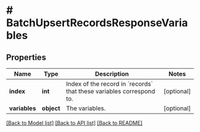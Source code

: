 # # BatchUpsertRecordsResponseVariables

## Properties

| Name          | Type       | Description                                                                    | Notes      |
| ------------- | ---------- | ------------------------------------------------------------------------------ | ---------- |
| **index**     | **int**    | Index of the record in &#x60;records&#x60; that these variables correspond to. | [optional] |
| **variables** | **object** | The variables.                                                                 | [optional] |

[[Back to Model list]](../../README.md#models) [[Back to API list]](../../README.md#endpoints) [[Back to README]](../../README.md)
